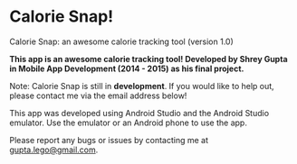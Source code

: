 Calorie Snap!
============

Calorie Snap: an awesome calorie tracking tool (version 1.0)

**This app is an awesome calorie tracking tool! Developed by Shrey Gupta in Mobile App Development (2014 - 2015) as his final project.**

Note: Calorie Snap is still in **development**. If you would like to help out, please contact me via the email address below!

This app was developed using Android Studio and the Android Studio emulator. Use the emulator or an Android phone to use the app.

Please report any bugs or issues by contacting me at gupta.lego@gmail.com.
